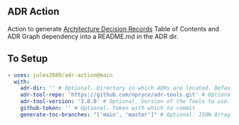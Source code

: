 ADR Action
---

Action to generate [Architecture Decision Records](https://adr.github.io/) Table of Contents and ADR Graph dependency into a README.md in the ADR dir.

To Setup
---

```yaml
- uses: jules2689/adr-action@main
  with:
    adr-dir: '' # Optional. Directory in which ADRs are located. Defaults to contents of .adr-dir
    adr-tool-repo: 'https://github.com/npryce/adr-tools.git' # Optional. ADR Tool Repo location 
    adr-tool-version: '3.0.0' # Optional. Version of the Tools to use.
    github-token: '' # Optional. Token with which to commit
    generate-toc-branches: "['main', 'master']" # Optional: JSON Array of Branch names as a string. specify which branches we should generate TOC on. Defaults to main/master. 
```
